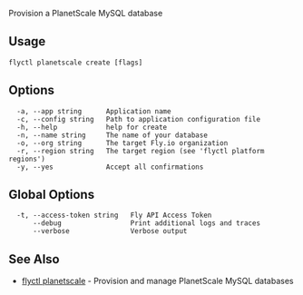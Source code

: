 Provision a PlanetScale MySQL database


## Usage
~~~
flyctl planetscale create [flags]
~~~

## Options

~~~
  -a, --app string      Application name
  -c, --config string   Path to application configuration file
  -h, --help            help for create
  -n, --name string     The name of your database
  -o, --org string      The target Fly.io organization
  -r, --region string   The target region (see 'flyctl platform regions')
  -y, --yes             Accept all confirmations
~~~

## Global Options

~~~
  -t, --access-token string   Fly API Access Token
      --debug                 Print additional logs and traces
      --verbose               Verbose output
~~~

## See Also

* [flyctl planetscale](/docs/flyctl/planetscale/)	 - Provision and manage PlanetScale MySQL databases

